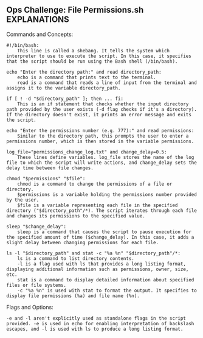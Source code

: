 
## Ops Challenge: File Permissions.sh EXPLANATIONS
Commands and Concepts:

    #!/bin/bash:
        This line is called a shebang. It tells the system which interpreter to use to execute the script. In this case, it specifies that the script should be run using the Bash shell (/bin/bash).

    echo "Enter the directory path:" and read directory_path:
        echo is a command that prints text to the terminal.
        read is a command that reads a line of input from the terminal and assigns it to the variable directory_path.

    if [ ! -d "$directory_path" ]; then ... fi:
        This is an if statement that checks whether the input directory path provided by the user exists (-d flag checks if it's a directory). If the directory doesn't exist, it prints an error message and exits the script.

    echo "Enter the permissions number (e.g. 777):" and read permissions:
        Similar to the directory path, this prompts the user to enter a permissions number, which is then stored in the variable permissions.

    log_file="permissions_change_log.txt" and change_delay=0.5:
        These lines define variables. log_file stores the name of the log file to which the script will write actions, and change_delay sets the delay time between file changes.

    chmod "$permissions" "$file":
        chmod is a command to change the permissions of a file or directory.
        $permissions is a variable holding the permissions number provided by the user.
        $file is a variable representing each file in the specified directory ("$directory_path"/*). The script iterates through each file and changes its permissions to the specified value.

    sleep "$change_delay":
        sleep is a command that causes the script to pause execution for the specified amount of time ($change_delay). In this case, it adds a slight delay between changing permissions for each file.

    ls -l "$directory_path" and stat -c "%a %n" "$directory_path"/*:
        ls is a command to list directory contents.
        -l is a flag used with ls that provides a long listing format, displaying additional information such as permissions, owner, size, etc.
        stat is a command to display detailed information about specified files or file systems.
        -c "%a %n" is used with stat to format the output. It specifies to display file permissions (%a) and file name (%n).

Flags and Options:

    -e and -l aren't explicitly used as standalone flags in the script provided. -e is used in echo for enabling interpretation of backslash escapes, and -l is used with ls to produce a long listing format.